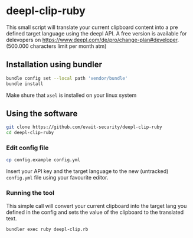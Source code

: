 # deepl-clip-ruby
This small script will translate your current clipboard content into a pre defined target language using the deepl API. A free version is available for delevopers on https://www.deepl.com/de/pro/change-plan#developer. (500.000 characters limit per month atm)
## Installation using bundler
```zsh
bundle config set --local path 'vendor/bundle'
bundle install
```
Make shure that `xsel` is installed on your linux system

## Using the software

```zsh
git clone https://github.com/evait-security/deepl-clip-ruby
cd deepl-clip-ruby
```
### Edit config file
```zsh
cp config.example config.yml
```
Insert your API key and the target language to the new (untracked) `config.yml` file using your favourite editor.
### Running the tool
This simple call will convert your current clipboard into the target lang you defined in the config and sets the value of the clipboard to the translated text.

```zsh
bundler exec ruby deepl-clip.rb
```